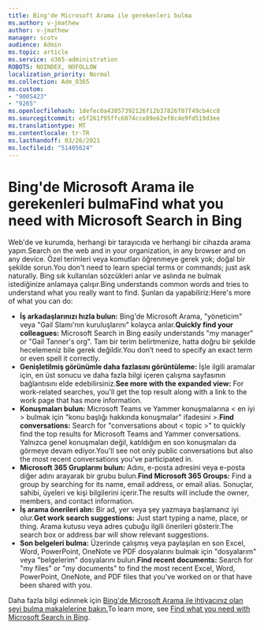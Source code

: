 ```yaml
---
title: Bing'de Microsoft Arama ile gerekenleri bulma
ms.author: v-jmathew
author: v-jmathew
manager: scotv
audience: Admin
ms.topic: article
ms.service: o365-administration
ROBOTS: NOINDEX, NOFOLLOW
localization_priority: Normal
ms.collection: Adm_O365
ms.custom:
- "9005423"
- "9265"
ms.openlocfilehash: 1defec0a43857392126f12b37826f07f49cb4cc8
ms.sourcegitcommit: e5f261f95ffc6074cce89e62ef8c4e9fd519d3ee
ms.translationtype: MT
ms.contentlocale: tr-TR
ms.lasthandoff: 03/26/2021
ms.locfileid: "51405624"
---
```

# <a name="find-what-you-need-with-microsoft-search-in-bing"></a><span data-ttu-id="0a457-102">Bing'de Microsoft Arama ile gerekenleri bulma</span><span class="sxs-lookup"><span data-stu-id="0a457-102">Find what you need with Microsoft Search in Bing</span></span>

<span data-ttu-id="0a457-103">Web'de ve kurumda, herhangi bir tarayıcıda ve herhangi bir cihazda arama yapın.</span><span class="sxs-lookup"><span data-stu-id="0a457-103">Search on the web and in your organization, in any browser and on any device.</span></span> <span data-ttu-id="0a457-104">Özel terimleri veya komutları öğrenmeye gerek yok; doğal bir şekilde sorun.</span><span class="sxs-lookup"><span data-stu-id="0a457-104">You don't need to learn special terms or commands; just ask naturally.</span></span> <span data-ttu-id="0a457-105">Bing sık kullanılan sözcükleri anlar ve aslında ne bulmak istediğinize anlamaya çalışır.</span><span class="sxs-lookup"><span data-stu-id="0a457-105">Bing understands common words and tries to understand what you really want to find.</span></span> <span data-ttu-id="0a457-106">Şunları da yapabiliriz:</span><span class="sxs-lookup"><span data-stu-id="0a457-106">Here's more of what you can do:</span></span>

- <span data-ttu-id="0a457-107">**İş arkadaşlarınızı hızla bulun:** Bing'de Microsoft Arama, "yöneticim" veya "Gail Slamı'nın kuruluşlarını" kolayca anlar.</span><span class="sxs-lookup"><span data-stu-id="0a457-107">**Quickly find your colleagues:** Microsoft Search in Bing easily understands "my manager" or "Gail Tanner's org".</span></span> <span data-ttu-id="0a457-108">Tam bir terim belirtmenize, hatta doğru bir şekilde hecelemeniz bile gerek değildir.</span><span class="sxs-lookup"><span data-stu-id="0a457-108">You don’t need to specify an exact term or even spell it correctly.</span></span>
- <span data-ttu-id="0a457-109">**Genişletilmiş görünümle daha fazlasını görüntüleme:** İşle ilgili aramalar için, en üst sonucu ve daha fazla bilgi içeren çalışma sayfasının bağlantısını elde edebilirsiniz.</span><span class="sxs-lookup"><span data-stu-id="0a457-109">**See more with the expanded view:** For work-related searches, you'll get the top result along with a link to the work page that has more information.</span></span>
- <span data-ttu-id="0a457-110">**Konuşmaları bulun:** Microsoft Teams ve Yammer konuşmalarına < en iyi > bulmak için "konu başlığı hakkında konuşmalar" ifadesini >.</span><span class="sxs-lookup"><span data-stu-id="0a457-110">**Find conversations:** Search for "conversations about < topic >" to quickly find the top results for Microsoft Teams and Yammer conversations.</span></span> <span data-ttu-id="0a457-111">Yalnızca genel konuşmaları değil, katıldığım en son konuşmaları da görmeye devam ediyor.</span><span class="sxs-lookup"><span data-stu-id="0a457-111">You'll see not only public conversations but also the most recent conversations you've participated in.</span></span>
- <span data-ttu-id="0a457-112">**Microsoft 365 Gruplarını bulun:** Adını, e-posta adresini veya e-posta diğer adını arayarak bir grubu bulun.</span><span class="sxs-lookup"><span data-stu-id="0a457-112">**Find Microsoft 365 Groups:** Find a group by searching for its name, email address, or email alias.</span></span> <span data-ttu-id="0a457-113">Sonuçlar, sahibi, üyeleri ve kişi bilgilerini içerir.</span><span class="sxs-lookup"><span data-stu-id="0a457-113">The results will include the owner, members, and contact information.</span></span>
- <span data-ttu-id="0a457-114">**İş arama önerileri alın:** Bir ad, yer veya şey yazmaya başlamanız iyi olur.</span><span class="sxs-lookup"><span data-stu-id="0a457-114">**Get work search suggestions:** Just start typing a name, place, or thing.</span></span> <span data-ttu-id="0a457-115">Arama kutusu veya adres çubuğu ilgili önerileri gösterir.</span><span class="sxs-lookup"><span data-stu-id="0a457-115">The search box or address bar will show relevant suggestions.</span></span>
- <span data-ttu-id="0a457-116">**Son belgeleri bulma:** Üzerinde çalışmış veya paylaşılan en son Excel, Word, PowerPoint, OneNote ve PDF dosyalarını bulmak için "dosyalarım" veya "belgelerim" dosyalarını bulun.</span><span class="sxs-lookup"><span data-stu-id="0a457-116">**Find recent documents:** Search for "my files" or "my documents" to find the most recent Excel, Word, PowerPoint, OneNote, and PDF files that you've worked on or that have been shared with you.</span></span>

<span data-ttu-id="0a457-117">Daha fazla bilgi edinmek için [Bing'de Microsoft Arama ile ihtiyacınız olan şeyi bulma makalelerine bakın.](https://go.microsoft.com/fwlink/?linkid=2149027)</span><span class="sxs-lookup"><span data-stu-id="0a457-117">To learn more, see [Find what you need with Microsoft Search in Bing](https://go.microsoft.com/fwlink/?linkid=2149027).</span></span>
